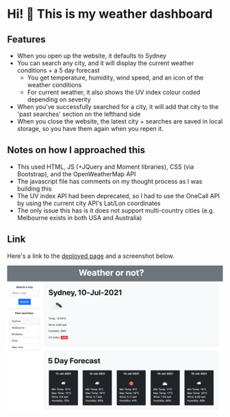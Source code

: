 # Hi! 👋 This is my weather dashboard

## Features
* When you open up the website, it defaults to Sydney
* You can search any city, and it will display the current weather conditions + a 5 day forecast
    * You get temperature, humidity, wind speed, and an icon of the weather conditions
    * For current weather, it also shows the UV index colour coded depending on severity
* When you've successfully searched for a city, it will add that city to the 'past searches' section on the lefthand side
* When you close the website, the latest city + searches are saved in local storage, so you have them again when you repen it.

## Notes on how I approached this
* This used HTML, JS (+JQuery and Moment libraries), CSS (via Bootstrap), and the OpenWeatherMap API
* The javascript file has comments on my thought process as I was building this
* The UV index API had been deprecated, so I had to use the OneCall API by using the current city API's Lat/Lon coordinates
* The only issue this has is it does not support multi-country cities (e.g. Melbourne exists in both USA and Australia)

## Link
Here's a link to the [deployed page](http://rpgarde.github.io/weather-dashboard/) and a screenshot below. 

![Screenshot](./develop/screenshot-syd.png)

